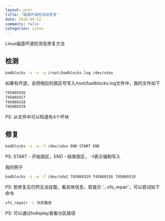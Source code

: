 ```yaml
---
layout: post
title: "磁盘坏道检测及修复"
date: 2018-09-12
comments: false
categories: Linux
---
```


Linux磁盘坏道检测及修复方法

## 检测

```bash
badblocks -s -v -o /root/badblocks.log /dev/sdxx
```

如果有坏道，会把相应的扇区号写入/root/badblocks.log文件中，我的文件如下

```bash
745869316
745869317
745869318
745869319
```

PS: 从文件中可以知道有4个坏块

## 修复

```bash
badblocks -s -w -f /dev/sdxx END START END
```
PS: START - 开始扇区，END - 结束扇区， -f表示强制写入

我的例子

```bash
badblocks -s -w -f /dev/sda2 745869319 745869316 745869319
```

PS: 若修复后仍然无法挂载，看具体信息，若提示 '...xfs_repair'，可以尝试如下命令

```bash
xfs_repair -L 分区路径
```
PS: 可以通过lvdisplay查看分区路径

